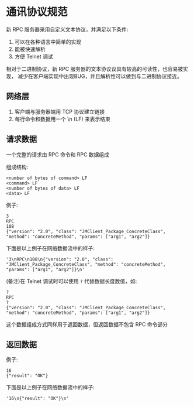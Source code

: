 # 通讯协议规范

新 RPC 服务器采用自定义文本协议，并满足以下条件:

1. 可以在各种语言中简单的实现
2. 能被快速解析
3. 方便 Telnet 调试

相对于二进制协议，新 RPC 服务器的文本协议议具有较高的可读性，也容易被实现，
减少在客户端实现中出现BUG，并且解析性可以做到与二进制协议接近。


## 网络层

1. 客户端与服务器端用 TCP 协议建立链接
2. 每行命令和数据用一个 \n (LF) 来表示结束


## 请求数据

一个完整的请求由 RPC 命令和 RPC 数据组成

组成结构:

    <number of bytes of command> LF
    <command> LF
    <number of bytes of data> LF
    <data> LF

例子:

    3
    RPC
    108
    {"version": "2.0", "class": "JMClient_Package_ConcreteClass", "method": "concreteMethod", "params": ["arg1", "arg2"]}

下面是以上例子在网络数据流中的样子:

    '3\nRPC\n108\n{"version": "2.0", "class": "JMClient_Package_ConcreteClass", "method": "concreteMethod", "params": ["arg1", "arg2"]}\n'

(备注)在 Telnet 调试时可以使用 `?` 代替数据长度数值，如:

    ?
    RPC
    ?
    {"version": "2.0", "class": "JMClient_Package_ConcreteClass", "method": "concreteMethod", "params": ["arg1", "arg2"]}

这个数据组成方式同样用于返回数据，但返回数据不包含 RPC 命令部分


## 返回数据

例子:

    16
    {"result": "OK"}

下面是以上例子在网络数据流中的样子:

    '16\n{"result": "OK"}\n'

